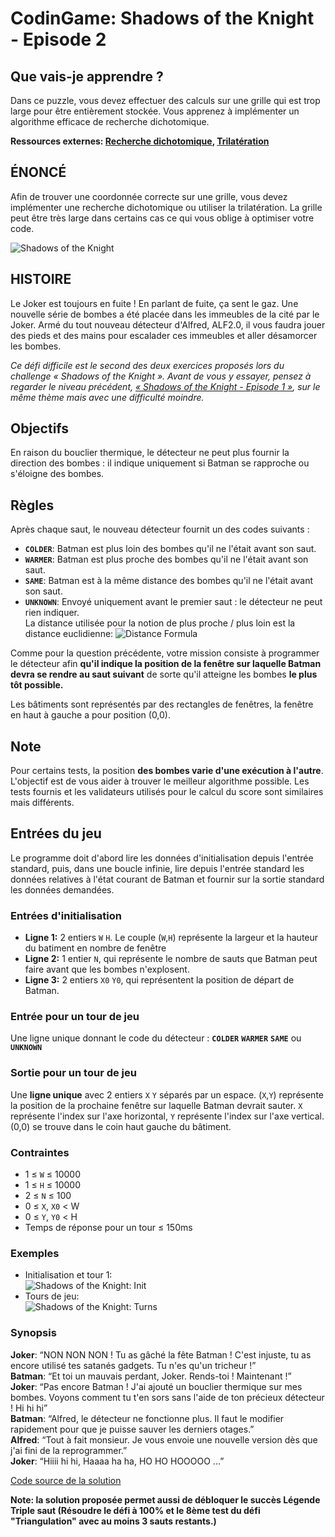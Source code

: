 # CodinGame: Shadows of the Knight - Episode 2

## Que vais-je apprendre ?

Dans ce puzzle, vous devez effectuer des calculs sur une grille qui est trop large pour être entièrement stockée. Vous apprenez à implémenter un algorithme efficace de recherche dichotomique.

**Ressources externes: [Recherche dichotomique](https://fr.wikipedia.org/wiki/Recherche_dichotomique), [Trilatération](https://fr.wikipedia.org/wiki/Trilat%C3%A9ration)**

## ÉNONCÉ

Afin de trouver une coordonnée correcte sur une grille, vous devez implémenter une recherche dichotomique ou utiliser la trilatération. La grille peut être très large dans certains cas ce qui vous oblige à optimiser votre code.

![Shadows of the Knight](shadowsOfTheKnight.png)

## HISTOIRE

Le Joker est toujours en fuite ! En parlant de fuite, ça sent le gaz. Une nouvelle série de bombes a été placée dans les immeubles de la cité par le Joker. Armé du tout nouveau détecteur d'Alfred, ALF2.0, il vous faudra jouer des pieds et des mains pour escalader ces immeubles et aller désamorcer les bombes.

*Ce défi difficile est le second des deux exercices proposés lors du challenge « Shadows of the Knight ». Avant de vous y essayer, pensez à regarder le niveau précédent, [« Shadows of the Knight - Episode 1 »](https://www.codingame.com/training/medium/shadows-of-the-knight-episode-1), sur le même thème mais avec une difficulté moindre.*

## Objectifs

En raison du bouclier thermique, le détecteur ne peut plus fournir la direction des bombes : il indique uniquement si Batman se rapproche ou s'éloigne des bombes.

## Règles

Après chaque saut, le nouveau détecteur fournit un des codes suivants :
- **`COLDER`**: Batman est plus loin des bombes qu'il ne l'était avant son saut.
- **`WARMER`**: Batman est plus proche des bombes qu'il ne l'était avant son saut.
- **`SAME`**: Batman est à la même distance des bombes qu'il ne l'était avant son saut.
- **`UNKNOWN`**: Envoyé uniquement avant le premier saut : le détecteur ne peut rien indiquer.<br>
La distance utilisée pour la notion de plus proche / plus loin est la distance euclidienne:
![Distance Formula](distanceFormula.png)<br>

Comme pour la question précédente, votre mission consiste à programmer le détecteur afin **qu'il indique la position de la fenêtre sur laquelle Batman devra se rendre au saut suivant** de sorte qu'il atteigne les bombes **le plus tôt possible.**

Les bâtiments sont représentés par des rectangles de fenêtres, la fenêtre en haut à gauche a pour position (0,0).

## Note
Pour certains tests, la position **des bombes varie d'une exécution à l'autre**. L'objectif est de vous aider à trouver le meilleur algorithme possible.
Les tests fournis et les validateurs utilisés pour le calcul du score sont similaires mais différents.

## Entrées du jeu
Le programme doit d'abord lire les données d'initialisation depuis l'entrée standard, puis, dans une boucle infinie, lire depuis l'entrée standard les données relatives à l'état courant de Batman et fournir sur la sortie standard les données demandées.

### Entrées d'initialisation
- **Ligne 1:** 2 entiers `W` `H`. Le couple (`W`,`H`) représente la largeur et la hauteur du batiment en nombre de fenêtre
- **Ligne 2:** 1 entier `N`, qui représente le nombre de sauts que Batman peut faire avant que les bombes n'explosent.
- **Ligne 3:** 2 entiers `X0` `Y0`, qui représentent la position de départ de Batman.

### Entrée pour un tour de jeu
Une ligne unique donnant le code du détecteur : **`COLDER`** **`WARMER`** **`SAME`** ou **`UNKNOWN`**

### Sortie pour un tour de jeu
Une **ligne unique** avec 2 entiers `X` `Y` séparés par un espace. (`X`,`Y`) représente la position de la prochaine fenêtre sur laquelle Batman devrait sauter. `X` représente l'index sur l'axe horizontal, `Y` représente l'index sur l'axe vertical. (0,0) se trouve dans le coin haut gauche du bâtiment.

### Contraintes
- 1 ≤ `W` ≤ 10000
- 1 ≤ `H` ≤ 10000
- 2 ≤ `N` ≤ 100
- 0 ≤ `X`, `X0` < W
- 0 ≤ `Y`, `Y0` < H
- Temps de réponse pour un tour ≤ 150ms

### Exemples
- Initialisation et tour 1:<br>
![Shadows of the Knight: Init](initEntryShadowsEP2.png)
- Tours de jeu:<br>
![Shadows of the Knight: Turns](turnsEntriesShadowsEP2.png)

### Synopsis
**Joker**: “NON NON NON ! Tu as gâché la fête Batman ! C'est injuste, tu as encore utilisé tes satanés gadgets. Tu n'es qu'un tricheur !”<br>
**Batman**: “Et toi un mauvais perdant, Joker. Rends-toi ! Maintenant !”<br>
**Joker**: “Pas encore Batman ! J'ai ajouté un bouclier thermique sur mes bombes. Voyons comment tu t'en sors sans l'aide de ton précieux détecteur ! Hi hi hi”<br>
**Batman**: “Alfred, le détecteur ne fonctionne plus. Il faut le modifier rapidement pour que je puisse sauver les derniers otages.”<br>
**Alfred**: “Tout à fait monsieur. Je vous envoie une nouvelle version dès que j'ai fini de la reprogrammer.”<br>
**Joker**: “Hiiii hi hi, Haaaa ha ha, HO HO HOOOOO ...”<br>

[Code source de la solution](https://github.com/Kous92/CodinGame-Swift-FR-/blob/main/Puzzles%20classiques/Tr%C3%A8s%20difficile/Shadows%20of%20the%20Knight%20-%20Episode%202/shadowsOfTheKnightEP2.swift)

**Note: la solution proposée permet aussi de débloquer le succès Légende Triple saut (Résoudre le défi à 100% et le 8ème test du défi "Triangulation" avec au moins 3 sauts restants.)**